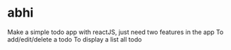 # abhi
Make a simple todo app with reactJS, just need two features in the app  To add/edit/delete a todo To display a list all todo
